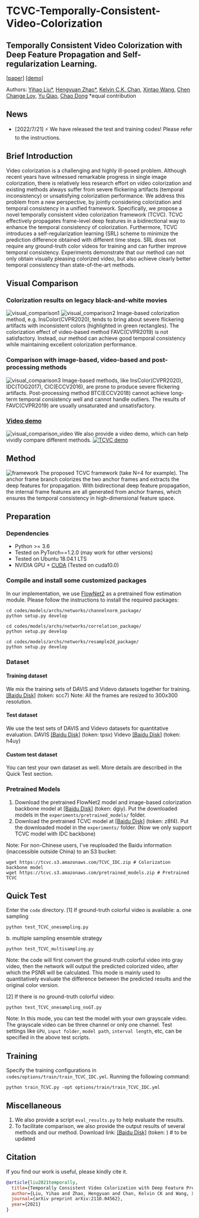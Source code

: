 # TCVC-Temporally-Consistent-Video-Colorization

## Temporally Consistent Video Colorization with Deep Feature Propagation and Self-regularization Learning.

[[paper]](https://arxiv.org/pdf/2110.04562.pdf) [[demo]](https://www.youtube.com/watch?v=c7dczMs-olE&t=22s)

Authors: [Yihao Liu\*](https://scholar.google.com/citations?user=WRIYcNwAAAAJ&hl=en&oi=ao), [Hengyuan Zhao\*](https://scholar.google.com/citations?user=QLSk-6IAAAAJ&hl=en&oi=ao), [Kelvin C.K. Chan](https://scholar.google.com/citations?user=QYTu_KQAAAAJ&hl=en&oi=ao), [Xintao Wang](https://scholar.google.com/citations?user=FQgZpQoAAAAJ&hl=en), [Chen Change Loy](https://scholar.google.com/citations?user=559LF80AAAAJ&hl=en), [Yu Qiao](https://scholar.google.com/citations?user=gFtI-8QAAAAJ&hl=en), [Chao Dong](https://scholar.google.com/citations?user=OSDCB0UAAAAJ&hl=en)
\*equal contribution

## News

- [2022/7/21] :zap: We have released the test and training codes! Please refer to the instructions.

## Brief Introduction

Video colorization is a challenging and highly ill-posed problem. Although recent years have witnessed remarkable progress in single image colorization, there is relatively less research effort on video colorization and existing methods always suffer from severe flickering artifacts (temporal inconsistency) or unsatisfying colorization performance. We address this problem from a new perspective, by jointly considering colorization and temporal consistency in a unified framework. Specifically, we propose a novel temporally consistent video colorization framework (TCVC). TCVC effectively propagates frame-level deep features in a bidirectional way to enhance the temporal consistency of colorization. Furthermore, TCVC introduces a self-regularization learning (SRL) scheme to minimize the prediction difference obtained with different time steps. SRL does not require any ground-truth color videos for training and can further improve temporal consistency. Experiments demonstrate that our method can not only obtain visually pleasing colorized video, but also achieve clearly better temporal consistency than state-of-the-art methods.

## Visual Comparison

### Colorization results on legacy black-and-white movies

![visual_comparison1](compare1.png)
![visual_comparison2](compare2.png)
Image-based colorization method, e.g. InsColor(CVPR2020), tends to bring about severe flickering artifacts with inconsistent colors (highlighted in green rectangles). The colorization effect of video-based method FAVC(CVPR2019) is not satisfactory. Instead, our method can achieve good temporal consistency while maintaining excellent colorization performance.

### Comparison with image-based, video-based and post-processing methods

![visual_comparison3](compare3.png)
Image-based methods, like InsColor(CVPR2020), IDC(TOG2017), CIC(ECCV2016), are prone to produce severe flickering artifacts. Post-processing method BTC(ECCV2018) cannot achieve long-term temporal consistency well and cannot handle outliers. The results of FAVC(CVPR2019) are usually unsaturated and unsatisfactory.

### [Video demo](https://www.youtube.com/watch?v=c7dczMs-olE&t=22s)

![visual_comparison_video](compare_video.png)
We also provide a video demo, which can help vividly compare different methods.
[![TCVC demo](https://res.cloudinary.com/marcomontalbano/image/upload/v1634567120/video_to_markdown/images/youtube--c7dczMs-olE-c05b58ac6eb4c4700831b2b3070cd403.jpg)](https://www.youtube.com/watch?v=c7dczMs-olE&t=22s "TCVC demo")

## Method

![framework](framework.png)
The proposed TCVC framework (take N=4 for example). The anchor frame branch colorizes the two anchor frames and extracts the deep features for propagation. With bidirectional deep feature propagation, the internal frame features are all generated from anchor frames, which ensures the temporal consistency in high-dimensional feature space.

## Preparation

### Dependencies

- Python >= 3.6
- Tested on PyTorch==1.2.0 (may work for other versions)
- Tested on Ubuntu 18.04.1 LTS
- NVIDIA GPU + [CUDA](https://developer.nvidia.com/cuda-downloads) (Tested on cuda10.0)

### Compile and install some customized packages

In our implementation, we use [FlowNet2](https://github.com/NVIDIA/flownet2-pytorch) as a pretrained flow estimation module.
Please follow the instructions to install the required packages:

```
cd codes/models/archs/networks/channelnorm_package/
python setup.py develop
```

```
cd codes/models/archs/networks/correlation_package/
python setup.py develop
```

```
cd codes/models/archs/networks/resample2d_package/
python setup.py develop
```

### Dataset

#### Training dataset

We mix the training sets of DAVIS and Videvo datasets together for training.
[[Baidu Disk]](https://pan.baidu.com/s/1n3jECI5tvp8Hj2UvJU1yvw) (token: scc7)
Note: All the frames are resized to 300x300 resolution.

#### Test dataset

We use the test sets of DAVIS and Videvo datasets for quantitative evaluation.
DAVIS [[Baidu Disk]](https://pan.baidu.com/s/1vDnqHgRyj23knX6HDw-uEw) (token: tpsx)
Videvo [[Baidu Disk]](https://pan.baidu.com/s/1C0KL9Ld1rbJt5bi7RA1AkQ) (token: h4uy)

#### Custom test dataset

You can test your own dataset as well. More details are described in the Quick Test section.

### Pretrained Models

1. Download the pretrained FlowNet2 model and image-based colorization backbone model at [[Baidu Disk]](https://pan.baidu.com/s/1hIOAO7iiz2J06K2ts7f1Xw) (token: dgiy). Put the downloaded models in the `experiments/pretrained_models/` folder.
2. Download the pretrained TCVC model at [[Baidu Disk]](https://pan.baidu.com/s/1eSCUCfXjsDeLC5-qGytuiA) (token: z8f4). Put the downloaded model in the `experiments/` folder. (Now we only support TCVC model with IDC backbone)

Note: For non-Chinese users, I've reuploaded the Baidu information (inaccessible outside China) to an S3 bucket:

```
wget https://tcvc.s3.amazonaws.com/TCVC_IDC.zip # Colorization backbone model
wget https://tcvc.s3.amazonaws.com/pretrained_models.zip # Pretrained TCVC
```

## Quick Test

Enter the `code` directory.
[1] If ground-truth colorful video is available:
a. one sampling

```
python test_TCVC_onesampling.py
```

b. multiple sampling ensemble strategy

```
python test_TCVC_multisampling.py
```

Note: the code will first convert the ground-truth colorful video into gray video, then the network will output the predicted colorized video, after which the PSNR will be calculated. This mode is mainly used to quantitatively evaluate the difference between the predicted results and the original color version.

[2] If there is no ground-truth colorful video:

```
python test_TCVC_onesampling_noGT.py
```

Note: In this mode, you can test the model with your own grayscale video. The grayscale video can be three channel or only one channel.
Test settings like `GPU`, `input folder`, `model path`, `interval length`, etc, can be specified in the above test scripts.

## Training

Specify the training configurations in `codes/options/train/train_TCVC_IDC.yml`.
Running the following command:

```
python train_TCVC.py -opt options/train/train_TCVC_IDC.yml
```

## Miscellaneous

1. We also provide a script `eval_results.py` to help evaluate the results.
2. To facilitate comparison, we also provide the output results of several methods and our method. Download link: [[Baidu Disk]]() (token: ) # to be updated

## Citation

If you find our work is useful, please kindly cite it.

```BibTex
@article{liu2021temporally,
  title={Temporally Consistent Video Colorization with Deep Feature Propagation and Self-regularization Learning},
  author={Liu, Yihao and Zhao, Hengyuan and Chan, Kelvin CK and Wang, Xintao and Loy, Chen Change and Qiao, Yu and Dong, Chao},
  journal={arXiv preprint arXiv:2110.04562},
  year={2021}
}
```
